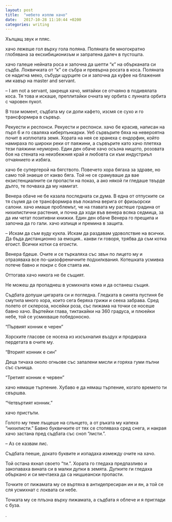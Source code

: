 ```yaml
---
layout: post
title:  "небето изплю хачо"
date:   2017-10-28 11:10:44 +0200
categories: writing
---
```


Хълцащ звук и пляс.

хачо лежеше гол върху гола поляна. Поляната бе многократно глобявана за ексхибиционизъм и запратена далеч в пустошта.

хачо галеше нейната роса и започна да шепти “к” на обърканата си  съдба. Локвичката от “к” се събра и превърна росата в коса. Поляната се надигна меко, събуди щурците си и започна да куфее на блажения им кавър на master and servant.

– I am not a servant, закрещя хачо, мятайки се отчаяно в подивялата коса. Тя това и искаше, преплитайки очната му орбита с лунната орбита с чаровен пукот.

В този момент, съдбата му си допи кафето, изсмя се сухо и го трансформира в сървър.

Рекуести и респонси. Рекуести и респонси. хачо бе красив, написан  на пърл 6 и го сваляха киберпънкарки. Уеб сървърите бяха на невероятна почит в изплютата земя. Хората на нея се хранеха с ендорфин, който намираха по широки реки от паяжини, а сървърите като хачо плетяха тези паяжини неуморно. Един ден обаче хачо осъзна нищото, розовата боя на стената на неизбежния край и любовта си към индустриъл отчаянието и избяга.

хачо бе супергерой на бягството. Повечето хора бягаха за здраве, но само той знаеше от какво бяга. Той не се срамуваше да вае екзистенциалните си пропасти на показ, а ако някой ги гледаше твърде дълго, те почваха да му намигат.

Венера обаче не бе казала последната си дума. В една от отпуските си тя съумя да се трансформира във локална верига от фризьорски салони. хачо имаше проблемът, че на главата му растеше градина от нихилистични растения, и почна да ходи във венера всяка седмица, за да им четат позитивни книжки. Един ден обаче Венера го прещипа и започна да го гали. хачо изпищя и премина в защита.

– Искам да съм вуду кукла. Искам да раздавам удоволствие на всички. Да бъда дистанционно за емоция.. какви ги говоря, трябва да съм котка егоист. Всички котки са егоисти.

Венера бдеше. Очите и се търкаляха със звън по лицето му и отразяваха все по-шизофреничните подхилквания. Котешката усмивка потече бавно и покри с боя стаята им.

Оттогава хачо никога не бе същият.

Не можеш да пропаднеш в усмихната кома и да останеш същия.

Съдбата допуши цигарата си и погледна. Гледката в синята пустиня бе смутила много хора, които сега беряха грижи и сееха забрава. Сред полето от склероза, носейки роза, със пижама на точки се носеше бавно хачо. Въртейки глава, тиктакайки на 360 градуса, и плюейки небе, той се усмихваше победоносно.

“Първият конник е черен”

Хорските гласове се носеха из изсъхналия въздух и продираха пердетата в очите му.

“Вторият конник е син”

Деца тичаха около огньове със запалени мисли и горяха гуми пълни със сънища.

“Третият конник е червен”

хачо нямаше търпение. Хубаво е да нямаш търпение, когато времето ти свършва.

“Четвъртият конник.”

хачо пристъпи.

Голото му теме лъщеше на слънцето, а от ръката му капеха “нихилисти.” Бавно буквичките от тях се стопяваха сред снега, и накрая хачо застана пред съдбата със сноп “листи.”.

– Аз се казвам лис.

Съдбата пееше, докато буквите и изпадаха измежду очите на хачо.

Той остана яхнал своето “ти.”. Хората го гледаха предпазливо и закопаваха вината си в малки дупки в земята. Дупките ги гледаха объркано и си мечтаеха да са ницшеански пропасти.

Точките от пижамата му се въртяха в антидепресиран ин и ян, а той се сля усмихнат с локвата си небе.

Точката му се плъзна върху пижамата, а съдбата я облече и я приглади с буза.

.
